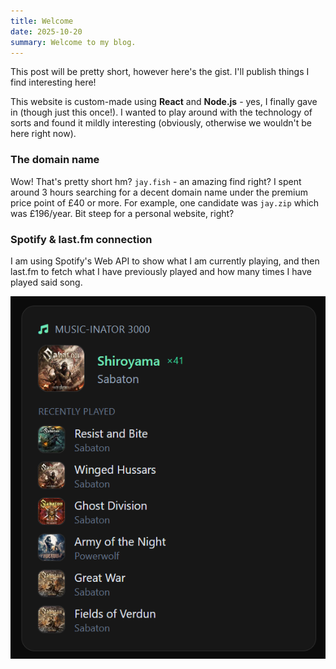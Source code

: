 ```yaml
---
title: Welcome
date: 2025-10-20
summary: Welcome to my blog.
---
```


This post will be pretty short, however here's the gist. I'll publish things I find interesting here!

This website is custom-made using **React** and **Node.js** - yes, I finally gave in (though just this once!). I wanted to play around with the technology of sorts and found it mildly interesting (obviously, otherwise we wouldn't be here right now).

### The domain name
Wow! That's pretty short hm? ``jay.fish`` - an amazing find right? I spent around 3 hours searching for a decent domain name under the premium price point of £40 or more. For example, one candidate was ``jay.zip`` which was £196/year. Bit steep for a personal website, right?

### Spotify & last.fm connection
I am using Spotify's Web API to show what I am currently playing, and then last.fm to fetch what I have previously played and how many times I have played said song.

![Music Player](https://raw.githubusercontent.com/jaysalw/jaysalw/refs/heads/main/blog-assets/2025/music-status.png)
